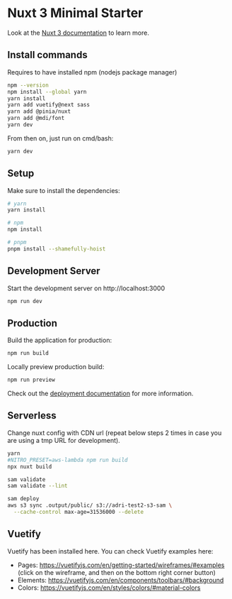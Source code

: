 # Nuxt 3 Minimal Starter

Look at the [Nuxt 3 documentation](https://nuxt.com/docs/getting-started/introduction) to learn more.


## Install commands

Requires to have installed npm (nodejs package manager)

```bash
npm --version
npm install --global yarn
yarn install
yarn add vuetify@next sass
yarn add @pinia/nuxt
yarn add @mdi/font
yarn dev
```

From then on, just run on cmd/bash:
```bash
yarn dev
```


## Setup

Make sure to install the dependencies:

```bash
# yarn
yarn install

# npm
npm install

# pnpm
pnpm install --shamefully-hoist
```

## Development Server

Start the development server on http://localhost:3000

```bash
npm run dev
```

## Production

Build the application for production:

```bash
npm run build
```

Locally preview production build:

```bash
npm run preview
```

Check out the [deployment documentation](https://nuxt.com/docs/getting-started/deployment) for more information.

## Serverless

Change nuxt config with CDN url (repeat below steps 2 times in case you are using a tmp URL for development).



```bash
yarn
#NITRO_PRESET=aws-lambda npm run build
npx nuxt build

sam validate
sam validate --lint

sam deploy
aws s3 sync .output/public/ s3://adri-test2-s3-sam \
  --cache-control max-age=31536000 --delete
```

## Vuetify


Vuetify has been installed here. You can check Vuetify examples here:
- Pages: https://vuetifyjs.com/en/getting-started/wireframes/#examples (click on the wireframe, and then on the bottom right corner button)
- Elements: https://vuetifyjs.com/en/components/toolbars/#background
- Colors: https://vuetifyjs.com/en/styles/colors/#material-colors

